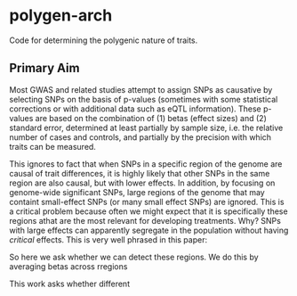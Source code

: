 # polygen-arch
Code for determining the polygenic nature of traits.

## Primary Aim
Most GWAS and related studies attempt to assign SNPs as causative by selecting SNPs on the basis of p-values (sometimes with some statistical corrections or with additional data such as eQTL information). These p-values are based on the combination of (1) betas (effect sizes) and (2) standard error, determined at least partially by sample size, i.e. the relative number of cases and controls, and partially by the precision with which traits can be measured.

This ignores to fact that when SNPs in a specific region of the genome are causal of trait differences, it is highly likely that other SNPs in the same region are also causal, but with lower effects. In addition, by focusing on genome-wide significant SNPs, large regions of the genome that may containt small-effect SNPs (or many small effect SNPs) are ignored. This is a critical problem because often we might expect that it is specifically these regions athat are the most relevant for developing treatments. Why? SNPs with large effects can apparently segregate in the population without having *critical* effects. This is very well phrased in this paper:

So here we ask whether we can detect these regions. We do this by averaging betas across rregions
 
This work asks whether different 
